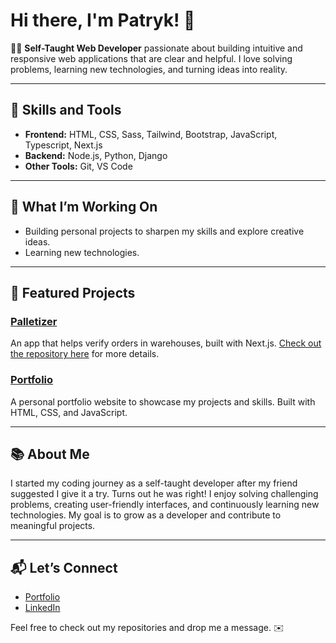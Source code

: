 # Hi there, I'm Patryk! 👋

👨‍💻 **Self-Taught Web Developer** passionate about building intuitive and responsive web applications that are clear and helpful. I love solving problems, learning new technologies, and turning ideas into reality.

---

## 🚀 Skills and Tools
- **Frontend:** HTML, CSS, Sass, Tailwind, Bootstrap, JavaScript, Typescript, Next.js
- **Backend:** Node.js, Python, Django
- **Other Tools:** Git, VS Code  

---

## 🌟 What I’m Working On
- Building personal projects to sharpen my skills and explore creative ideas.  
- Learning new technologies.  

---

## 📂 Featured Projects
### [Palletizer](https://palletizer.netlify.app/)
An app that helps verify orders in warehouses, built with Next.js. [Check out the repository here](https://github.com/Bochen28/palletizer) for more details.

### [Portfolio](https://bochen28.github.io/)
A personal portfolio website to showcase my projects and skills. Built with HTML, CSS, and JavaScript.

---

## 📚 About Me
I started my coding journey as a self-taught developer after my friend suggested I give it a try. Turns out he was right! I enjoy solving challenging problems, creating user-friendly interfaces, and continuously learning new technologies. My goal is to grow as a developer and contribute to meaningful projects.

---

## 📬 Let’s Connect
- [Portfolio](https://bochen28.github.io/)  
- [LinkedIn](https://www.linkedin.com/in/bochen-frontend/)  

Feel free to check out my repositories and drop me a message. ✉️
